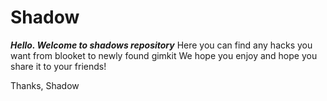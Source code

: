 # Shadow

***Hello. Welcome to shadows repository***
Here you can find any hacks you want from blooket to newly found gimkit
We hope you enjoy and hope you share it to your friends!

Thanks,
Shadow
